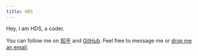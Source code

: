 ```yaml
---
title: HDS
---
```


Hey, I am HDS, a coder.

You can follow me on [知乎](https://www.zhihu.com/people/bu-shi-dong-xi-9) and [GitHub](https://github.com/limeiwang). Feel free to message me or [drop me an email](mailto:hedongshu@foxmail.com).
